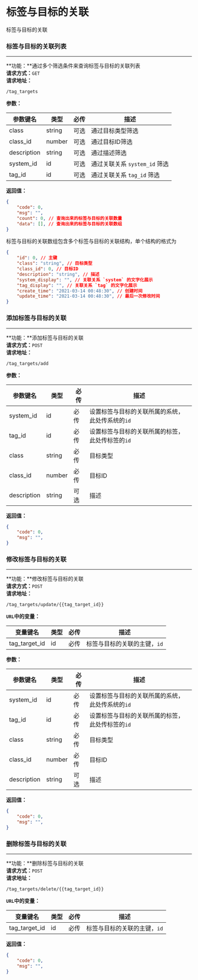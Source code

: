# 标签与目标的关联  
标签与目标的关联






### 标签与目标的关联列表  
----
**功能：**通过多个筛选条件来查询标签与目标的关联列表  
**请求方式：**`GET`  
**请求地址：**  
```
/tag_targets  
```
**参数：**  

|参数键名|类型|必传|描述|
|----|----|----|----|
|class|string|可选|通过目标类型筛选|
|class_id|number|可选|通过目标ID筛选|
|description|string|可选|通过描述筛选|
|system_id|id|可选|通过关联关系 `system_id` 筛选|
|tag_id|id|可选|通过关联关系 `tag_id` 筛选|

**返回值：**  
```json
{
    "code": 0,
    "msg": "",
    "count": 0, // 查询出来的标签与目标的关联数量
    "data": [], // 查询出来的标签与目标的关联数组
}
```
标签与目标的关联数组包含多个标签与目标的关联结构，单个结构的格式为
```json
{
    "id": 0, // 主键
    "class": "string", // 目标类型 
    "class_id": 0, // 目标ID 
    "description": "string", // 描述 
    "system_display": "", // 关联关系 `system` 的文字化展示
    "tag_display": "", // 关联关系 `tag` 的文字化展示
    "create_time": "2021-03-14 00:48:30", // 创建时间
    "update_time": "2021-03-14 00:48:30", // 最后一次修改时间
}
```









### 添加标签与目标的关联 
----
**功能：**添加标签与目标的关联  
**请求方式：**`POST`  
**请求地址：**  
```
/tag_targets/add  
```
**参数：**  

|参数键名|类型|必传|描述|
|----|----|----|----|
|system_id|id|必传|设置标签与目标的关联所属的系统，此处传系统的`id`|
|tag_id|id|必传|设置标签与目标的关联所属的标签，此处传标签的`id`|
|class|string|必传|目标类型|
|class_id|number|必传|目标ID|
|description|string|可选|描述|

**返回值：**  
```json
{
    "code": 0,
    "msg": "",
}
```












### 修改标签与目标的关联 
----
**功能：**修改标签与目标的关联  
**请求方式：**`POST`  
**请求地址：**  
```
/tag_targets/update/{{tag_target_id}}  
```
**`URL`中的变量：**  

|变量键名|类型|必传|描述|
|----|----|----|----|
|tag_target_id|id|必传|标签与目标的关联的主键，`id`|

**参数：**  

|参数键名|类型|必传|描述|
|----|----|----|----|
|system_id|id|必传|设置标签与目标的关联所属的系统，此处传系统的`id`|
|tag_id|id|必传|设置标签与目标的关联所属的标签，此处传标签的`id`|
|class|string|必传|目标类型|
|class_id|number|必传|目标ID|
|description|string|可选|描述|

**返回值：**  
```json
{
    "code": 0,
    "msg": "",
}
```













### 删除标签与目标的关联 
----
**功能：**删除标签与目标的关联  
**请求方式：**`POST`  
**请求地址：**  
```
/tag_targets/delete/{{tag_target_id}}  
```
**`URL`中的变量：**  

|变量键名|类型|必传|描述|
|----|----|----|----|
|tag_target_id|id|必传|标签与目标的关联的主键，`id`|

**返回值：**  
```json
{
    "code": 0,
    "msg": "",
}

```



